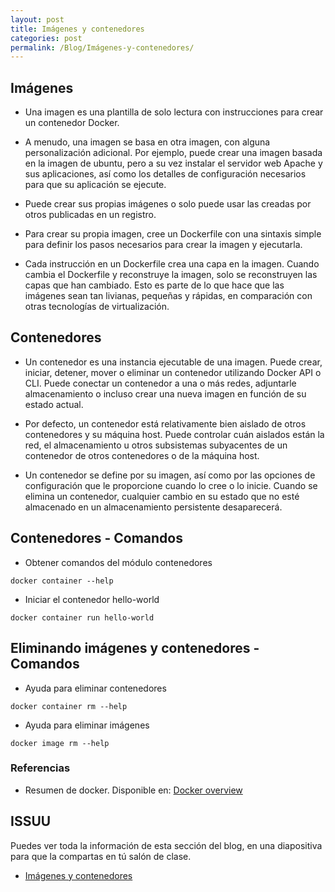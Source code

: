 ```yaml
---
layout: post
title: Imágenes y contenedores
categories: post
permalink: /Blog/Imágenes-y-contenedores/
---
```

## Imágenes

* Una imagen es una plantilla de solo lectura con instrucciones para crear un contenedor Docker.

* A menudo, una imagen se basa en otra imagen, con alguna personalización adicional. Por ejemplo, puede crear una imagen basada en la imagen de ubuntu, pero a su vez instalar el servidor web Apache y sus aplicaciones, así como los detalles de configuración necesarios para que su aplicación se ejecute.

* Puede crear sus propias imágenes o solo puede usar las creadas por otros publicadas en un registro.

* Para crear su propia imagen, cree un Dockerfile con una sintaxis simple para definir los pasos necesarios para crear la imagen y ejecutarla.

* Cada instrucción en un Dockerfile crea una capa en la imagen. Cuando cambia el Dockerfile y reconstruye la imagen, solo se reconstruyen las capas que han cambiado. Esto es parte de lo que hace que las imágenes sean tan livianas, pequeñas y rápidas, en comparación con otras tecnologías de virtualización.

## Contenedores

* Un contenedor es una instancia ejecutable de una imagen. Puede crear, iniciar, detener, mover o eliminar un contenedor utilizando Docker API o CLI. Puede conectar un contenedor a una o más redes, adjuntarle almacenamiento o incluso crear una nueva imagen en función de su estado actual.

* Por defecto, un contenedor está relativamente bien aislado de otros contenedores y su máquina host. Puede controlar cuán aislados están la red, el almacenamiento u otros subsistemas subyacentes de un contenedor de otros contenedores o de la máquina host.

* Un contenedor se define por su imagen, así como por las opciones de configuración que le proporcione cuando lo cree o lo inicie. Cuando se elimina un contenedor, cualquier cambio en su estado que no esté almacenado en un almacenamiento persistente desaparecerá.

## Contenedores - Comandos

* Obtener comandos del módulo contenedores

```
docker container --help
```

* Iniciar el contenedor hello-world

```
docker container run hello-world
```

## Eliminando imágenes y contenedores - Comandos

* Ayuda para eliminar contenedores

```
docker container rm --help
```

* Ayuda para eliminar imágenes

```
docker image rm --help
```

### Referencias

* Resumen de docker. Disponible en: [Docker overview](https://docs.docker.com/get-started/overview/)

## ISSUU

Puedes ver toda la información de esta sección del blog, en una diapositiva para que la compartas en tú salón de clase.

* [Imágenes y contenedores](https://issuu.com/johanse/docs/seccion-4-imagenes-y-contenedores.pptx)
